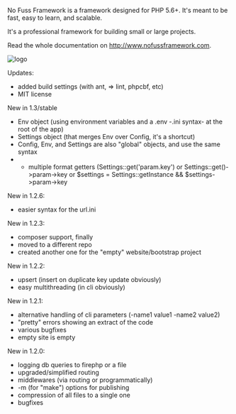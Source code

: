 No Fuss Framework is a framework designed for PHP 5.6+. It's meant to be fast, easy to learn, and scalable.

It's a professional framework for building small or large projects.

Read the whole documentation on http://www.nofussframework.com.

![logo](http://www.nofussframework.com/assets/img/logo5.png "This logo is terrible")

Updates:
- added build settings (with ant, => lint, phpcbf, etc)
- MIT license

New in 1.3/stable
- Env object (using environment variables and a .env -.ini syntax- at the root of the app)
- Settings object (that merges Env over Config, it's a shortcut)
- Config, Env, and Settings are also "global" objects, and use the same syntax
- + multiple format getters (Settings::get('param.key') or Settings::get()->param->key or $settings = Settings::getInstance && $settings->param->key

New in 1.2.6:
- easier syntax for the url.ini

New in 1.2.3:
- composer support, finally
- moved to a different repo
- created another one for the "empty" website/bootstrap project

New in 1.2.2:
- upsert (insert on duplicate key update obviously)
- easy multithreading (in cli obviously)

New in 1.2.1:
- alternative handling of cli parameters (-name1 value1 -name2 value2)
- "pretty" errors showing an extract of the code
- various bugfixes
- empty site is empty

New in 1.2.0:
- logging db queries to firephp or a file
- upgraded/simplified routing
- middlewares (via routing or programmatically)
- -m (for "make") options for publishing
- compression of all files to a single one
- bugfixes
